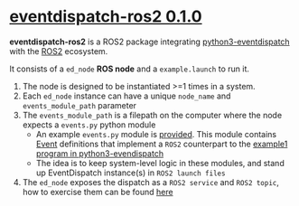 # [eventdispatch-ros2 0.1.0](https://github.com/cyan-at/eventdispatch)

**eventdispatch-ros2** is a ROS2 package integrating [python3-eventdispatch](https://eventdispatch.readthedocs.io/en/latest/) with the [ROS2](https://docs.ros.org/en/foxy/index.html) ecosystem.

It consists of a `ed_node` **ROS node** and a `example.launch` to run it.

1. The node is designed to be instantiated >=1 times in a system.
2. Each `ed_node` instance can have a unique `node_name` and `events_module_path` parameter
3. The `events_module_path` is a filepath on the computer where the node expects a `events.py` python module
    * An example `events.py` module is [provided](https://github.com/cyan-at/eventdispatch/blob/main/ros2/events.py). This module contains [Event](https://eventdispatch.readthedocs.io/en/latest/classes/#event) definitions that implement a `ROS2` counterpart to the [example1 program in python3-evendispatch](https://github.com/cyan-at/eventdispatch/blob/main/python3/eventdispatch/eventdispatch/example1.py)
    * The idea is to keep system-level logic in these modules, and stand up EventDispatch instance(s) in `ROS2 launch files`
4. The `ed_node` exposes the dispatch as a `ROS2 service` and `ROS2 topic`, how to exercise them can be found [here](https://github.com/cyan-at/eventdispatch?tab=readme-ov-file#ros2)
